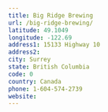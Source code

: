 ```yaml
---
title: Big Ridge Brewing
url: /big-ridge-brewing/
latitude: 49.1049
longitude: -122.69
address1: 15133 Highway 10
address2: 
city: Surrey
state: British Columbia
code: 0
country: Canada
phone: 1-604-574-2739
website: 
---
```


